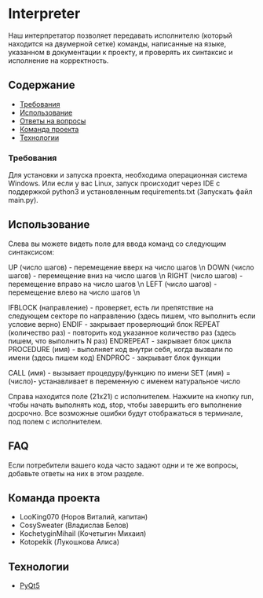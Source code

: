 # Interpreter
Наш интерпретатор позволяет передавать исполнителю (который находится на двумерной сетке) команды, написанные на языке, указанном в документации к проекту,
и проверять их синтаксис и исполнение на корректность.

## Содержание
- [Требования](#Требования)
- [Использование](#Использование)
- [Ответы на вопросы](#FAQ)
- [Команда проекта](#команда-проекта)
- [Технологии](#технологии)

### Требования
Для установки и запуска проекта, необходима операционная система Windows.
Или если у вас Linux, запуск происходит через IDE с поддержкой python3 и установленным requirements.txt (Запускать файл main.py).

## Использование
Слева вы можете видеть поле для ввода команд со следующим синтаксисом:

UP (число шагов) - перемещение вверх на число шагов \n
DOWN (число шагов) - перемещение вниз на число шагов \n
RIGHT (число шагов) - перемещение вправо на число шагов \n
LEFT (число шагов) - перемещение влево на число шагов \n

IFBLOCK (направление) - проверяет, есть ли препятствие на следующем секторе по направлению
(здесь пишем, что выполнить если условие верно)
ENDIF - закрывает проверяющий блок
REPEAT (количество раз) - повторить код указанное количество раз
(здесь пишем, что выполнить N раз)
ENDREPEAT - закрывает блок цикла
PROCEDURE (имя) - выполняет код внутри себя, когда вызвали по имени
(здесь пишем код)
ENDPROC - закрывает блок функции

CALL (имя) - вызывает процедуру/функцию по имени
SET (имя) = (число)- устанавливает в переменную с именем натуральное число

Справа находится поле (21х21) с исполнителем. Нажмите на кнопку run, чтобы начать выполнять код, stop, чтобы завершить его выполнение досрочно.
Все возможные ошибки будут отображаться в терминале, под полем с исполнителем.

## FAQ 
Если потребители вашего кода часто задают одни и те же вопросы, добавьте ответы на них в этом разделе.

## Команда проекта
- LooKing070 (Норов Виталий, капитан)
- CosySweater (Владислав Белов)
- KochetyginMihail (Кочетыгин Михаил)
- Kotopekik (Лукошкова Алиса)

## Технологии
- [PyQt5](https://doc.qt.io/qtforpython-6/)
